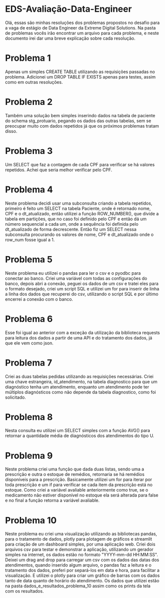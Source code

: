 # EDS-Avaliação-Data-Engineer
Olá, essas são minhas resoluções dos problemas propostos no desafio para a vaga de estágio de Data Engineer da Extreme Digital Solutions. Na pasta de problemas vocês irão encontrar um arquivo para cada problema, e neste documento irei dar uma breve explicação sobre cada resolução.

# Problema 1
Apenas um simples CREATE TABLE utilizando as requisições passadas no problema. Adicionei um DROP TABLE IF EXISTS apenas para testes, assim como em outras resoluções.

# Problema 2
Também uma solução bem simples inserindo dados na tabela de paciente do schema stg_protuario, pegando os dados das outras tabelas, sem se preocupar muito com dados repetidos já que os próximos problemas tratam disso.

# Problema 3
Um SELECT que faz a contagem de cada CPF para verificar se há valores repetidos. Achei que seria melhor verificar pelo CPF.

# Problema 4
Neste problema decidi usar uma subconsulta criando a tabela repetidos, primeiro é feito um SELECT na tabela Paciente, onde é retornado nome, CPF e o dt_atualizado, então utilizei a função ROW_NUMBER(), que divide a tabela em partições, que no caso foi definido pelo CPF e então dá um número sequencial a cada um, onde a sequência foi definida pelo dt_atualizado de forma decrescente. Então fiz um SELECT nessa subconsulta procurando os valores de nome, CPF e dt_atualizado onde o row_num fosse igual a 1.

# Problema 5
Neste problema eu utilizei o pandas para ler o csv e o pyodbc para conectar ao banco. Criei uma variável com todas as configurações do banco, depois abri a conexão, peguei os dados de um csv e tratei eles para o formato desejado, criei um script SQL e utilizei um for para inserir de linha a linha dos dados que recuperei do csv, utilizando o script SQL e por último encerrei a conexão com o banco.

# Problema 6
Esse foi igual ao anterior com a exceção da utilização da biblioteca requests para leitura dos dados a partir de uma API e do tratamento dos dados, já que ele vem como json.

# Problema 7
Criei as duas tabelas pedidas utilizando as requisições necessárias. Criei uma chave estrangeira, id_atendimento, na tabela diagnostico para que um diagnóstico tenha um atendimento, enquanto um atendimento pode ter múltiplos diagnósticos como não depende da tabela diagnostico, como foi solicitado.

# Problema 8
Nesta consulta eu utilizei um SELECT simples com a função AVG() para retornar a quantidade média de diagnósticos dos atendimentos do tipo U.

# Problema 9
Neste problema criei uma função que dada duas listas, sendo uma a prescrição e outra o estoque de remédios, retornaria se há remédios disponíveis para a prescrição. Basicamente utilizei um for para iterar por toda prescrição e um if para verificar se cada item da prescrição está no estoque. Como criei a variável avaliable anteriormente como true, se o medicamento não estiver disponível no estoque ela será alterada para false e no final a função retorna a variável avaliable.

# Problema 10
Neste problema eu criei uma visualização utilizando as bibliotecas pandas, para o tratamento de dados, plotly para plotagem de gráficos e streamlit para criação de um dashboard simples, por uma aplicação web. Criei dois arquivos csv para testar e demonstrar a aplicação, utilizando um gerador simples na internet, os dados estão no formato "YYYY-mm-dd HH:MM:SS". Deixei um drag and drop para carregar um csv com os dados das datas dos atendimentos, quando inserido algum arquivo, o pandas faz a leitura e o tratamento dos dados, preferi por separá-los em data e hora, para facilitar a visualização. E utilizei o plotly para criar um gráfico de barras com os dados tanto de data quanto de horário do atendimento. Os dados que utilizei estão na pasta dados_e_resultados_problema_10 assim como os prints da tela com os resultados.